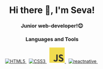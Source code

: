 <h1 align="center">Hi there 👋, I'm Seva!</h1>
<h3 align="center">Junior web-developer!😊</h3>

<h3  align="center">Languages and Tools</h3>
<p align="center">
  <a href="https://developer.mozilla.org/en-US/docs/Web/JavaScript"> 
    <img src="https://icons8.com/icon/owWiEaAJmGKK/html-5-is-a-software-solution-stack-that-defines-the-properties-and-behaviors-of-web-page" alt="HTML5" width="50" height="50" />
  </a> &nbsp;
  <a href="https://developer.mozilla.org/en-US/docs/Web/JavaScript"> 
    <img src="https://icons8.com/icon/7gdY5qNXaKC0/css3" alt="CSS3" width="50" height="50" />
  </a> &nbsp;
  <a href="https://developer.mozilla.org/en-US/docs/Web/JavaScript"> 
    <img src="https://raw.githubusercontent.com/devicons/devicon/master/icons/javascript/javascript-original.svg" alt="javascript" width="50" height="50" />
  </a> &nbsp;
  <a href="https://reactjs.org/">
    <img src="https://reactnative.dev/img/header_logo.svg" alt="reactnative" width="50" height="50" />
  </a> &nbsp;
</p>
